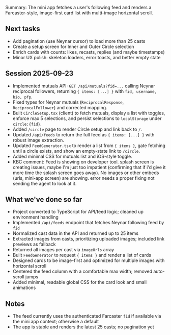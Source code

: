 Summary: The mini app fetches a user's following feed and renders a Farcaster-style, image-first card list with multi-image horizontal scroll.

## Next tasks
- Add pagination (use Neynar cursor) to load more than 25 casts
- Create a setup screen for Inner and Outer Circle selection
- Enrich cards with counts: likes, recasts, replies (and maybe timestamps)
- Minor UX polish: skeleton loaders, error toasts, and better empty state

## Session 2025-09-23
- Implemented mutuals API: `GET /api/mutuals?fid=...` calling Neynar reciprocal followers, returning `{ items: [...] }` with `fid, username, bio, pfp`.
- Fixed types for Neynar mutuals (`ReciprocalResponse`, `ReciprocalFollower`) and corrected mapping.
- Built `CircleSetup.tsx` (client) to fetch mutuals, display a list with toggles, enforce max 5 selections, and persist selections to `localStorage` under `circle:{fid}`.
- Added `/circle` page to render Circle setup and link back to `/`.
- Updated `/api/feeds` to return the full feed as `{ items: [...] }` with robust image extraction.
- Updated `FeedGenerator.tsx` to render a list from `{ items }`, gate fetching until a circle exists, and show an empty-state link to `/circle`.
- Added minimal CSS for mutuals list and iOS-style toggle.
- KBC comment: Feed is showing on developer tool. splash screen is creating issues, maybe I'm just too impatient (confirming that if i'd give it more time the splash screen goes away). No images or other embeds (urls, mini-app screen) are showing. error needs a proper fixing not sending the agent to look at it. 



## What we've done so far
- Project converted to TypeScript for API/feed logic; cleaned up environment handling
- Implemented `/api/feeds` endpoint that fetches Neynar following feed by `fid`
- Normalized cast data in the API and returned up to 25 items
- Extracted images from casts, prioritizing uploaded images; included link previews as fallback
- Returned all images per cast via `imageUrls` array
- Built `FeedGenerator` to request `{ items }` and render a list of cards
- Designed cards to be image-first and optimized for multiple images with horizontal scroll
- Centered the feed column with a comfortable max width; removed auto-scroll jumps
- Added minimal, readable global CSS for the card look and small animations

## Notes
- The feed currently uses the authenticated Farcaster `fid` if available via the mini app context; otherwise a default
- The app is stable and renders the latest 25 casts; no pagination yet



